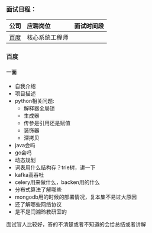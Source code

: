 ### **面试日程：** 
| 公司 | 应聘岗位 |面试时间段 |
| :------------- |:-------------|:-------------|
|[百度](#baidu) | 核心系统工程师 |   |


### <a id="baidu"> 百度 </a>
#### 一面
- 自我介绍
- 项目描述
- python相关问题:
    - 解释器全局锁
    - 生成器
    - 传参是引用还是赋值
    - 装饰器
    - 深拷贝
- java会吗
- go会吗
- 动态规划
- 词表用什么结构存？trie树，讲一下
- kafka高吞吐
- celery用来做什么，backen用的什么
- 分布式算法了解哪些
- mongodb用的时候的部署情况，复本集不易过大原因
- 还了解哪些网络协议
- 是不是闫湘玲教研室的

面试官人比较好，答的不清楚或者不知道的会给总结或者讲解
